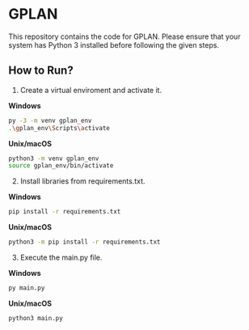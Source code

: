 # GPLAN

This repository contains the code for GPLAN. Please ensure that your system has Python 3 installed before following the given steps.

## How to Run?

1. Create a virtual enviroment and activate it.

**Windows**
```bash
py -3 -m venv gplan_env
.\gplan_env\Scripts\activate
```
**Unix/macOS**
```bash
python3 -m venv gplan_env
source gplan_env/bin/activate
```
2. Install libraries from requirements.txt.

**Windows**
```bash
pip install -r requirements.txt
```
**Unix/macOS**
```bash
python3 -m pip install -r requirements.txt
```

3. Execute the main.py file.

**Windows**
```bash
py main.py
```
**Unix/macOS**
```bash
python3 main.py
```
